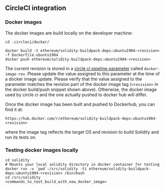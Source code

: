 ## CircleCI integration

### Docker images

The docker images are build locally on the developer machine:

```!sh
cd .circleci/docker/

docker build -t ethereum/solidity-buildpack-deps:ubuntu1904-<revision> -f Dockerfile.ubuntu1904 .
docker push ethereum/solidity-buildpack-deps:ubuntu1904-<revision>
```

The current revision is stored in a [circle ci pipeline parameter](https://github.com/CircleCI-Public/api-preview-docs/blob/master/docs/pipeline-parameters.md#pipeline-parameters) called `docker-image-rev`. Please update the value assigned to this parameter at the time of a docker image update. Please verify that the value assigned to the parameter matches the revision part of the docker image tag (`<revision>` in the docker build/push snippet shown above). Otherwise, the docker image used by circle ci and the one actually pushed to docker hub will differ.

Once the docker image has been built and pushed to Dockerhub, you can find it at:

    https://hub.docker.com/r/ethereum/solidity-buildpack-deps:ubuntu1904-<revision>

where the image tag reflects the target OS and revision to build Solidity and run its tests on.

### Testing docker images locally

```!sh
cd solidity
# Mounts your local solidity directory in docker container for testing
docker run -v `pwd`:/src/solidity -ti ethereum/solidity-buildpack-deps:ubuntu1904-<revision> /bin/bash
cd /src/solidity
<commands_to_test_build_with_new_docker_image>
```

